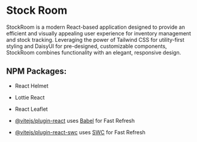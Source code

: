 # Stock Room

StockRoom is a modern React-based application designed to provide an efficient and visually appealing user experience for inventory management and stock tracking. Leveraging the power of Tailwind CSS for utility-first styling and DaisyUI for pre-designed, customizable components, StockRoom combines functionality with an elegant, responsive design.

## NPM Packages:
- React Helmet
- Lottie React
- React Leaflet

- [@vitejs/plugin-react](https://github.com/vitejs/vite-plugin-react/blob/main/packages/plugin-react/README.md) uses [Babel](https://babeljs.io/) for Fast Refresh
- [@vitejs/plugin-react-swc](https://github.com/vitejs/vite-plugin-react-swc) uses [SWC](https://swc.rs/) for Fast Refresh
